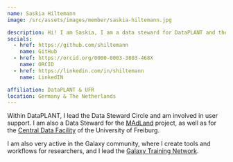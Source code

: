 ```yaml
---
name: Saskia Hiltemann
image: /src/assets/images/member/saskia-hiltemann.jpg

description: Hi! I am Saskia, I am a data steward for DataPLANT and the Univesity of Freiburg.
socials:
  - href: https://github.com/shiltemann
    name: GitHub
  - href: https://orcid.org/0000-0003-3803-468X
    name: ORCID
  - href: https://linkedin.com/in/shiltemann
    name: LinkedIN

affiliation: DataPLANT & UFR
location: Germany & The Netherlands
---
```


Within DataPLANT, I lead the Data Steward Circle and am involved in user support. I am also a Data Steward for the [MAdLand](https://madland.science) project, as well as for the [Central Data Facility](https://uni-freiburg.de/cdf-en) of the University of Freiburg.

I am also very active in the Galaxy community, where I create tools and workflows for researchers, and I lead the [Galaxy Training Network](https://training.galaxyprojec.org).


